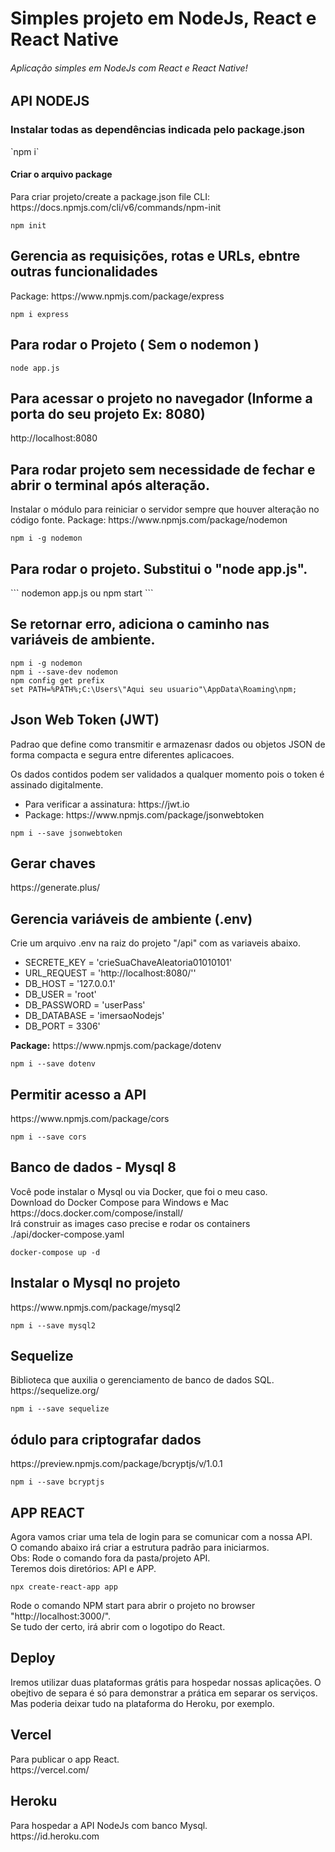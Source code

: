 <h1>Simples projeto em NodeJs, React e React Native</h1>
<h6>Aplicação simples em NodeJs com React e React Native!</h6>

<h2>API NODEJS</h2>
<h3>Instalar todas as dependências indicada pelo package.json</h3>
`npm i`
<h4>Criar o arquivo package</h4>
<p>
    Para criar projeto/create a package.json file
    CLI: https://docs.npmjs.com/cli/v6/commands/npm-init
    </p>

`npm init`

<h2>Gerencia as requisições, rotas e URLs, ebntre outras funcionalidades</h2>
Package: https://www.npmjs.com/package/express

`npm i express`

<h2>Para rodar o Projeto ( Sem o nodemon )</h2>

`node app.js`

<h2>Para acessar o projeto no navegador (Informe a porta do seu projeto Ex: 8080)</h2>
http://localhost:8080

<h2>Para rodar projeto sem necessidade de fechar e abrir o terminal após alteração.</h2>
</h3>Instalar o módulo para reiniciar o servidor sempre que houver alteração no código fonte.</h3>
Package: https://www.npmjs.com/package/nodemon

`npm i -g nodemon`

<h2>Para rodar o projeto. Substitui o "node app.js".</h2>
```
nodemon app.js 
ou 
npm start
```

<h2>Se retornar erro, adiciona o caminho nas variáveis de ambiente.</h2>

```
npm i -g nodemon
npm i --save-dev nodemon
npm config get prefix
set PATH=%PATH%;C:\Users\"Aqui seu usuario"\AppData\Roaming\npm;
```

<h2>Json Web Token (JWT)</h2>
<p>
    Padrao que define como transmitir e armazenasr dados ou objetos JSON 
    de forma compacta e segura entre diferentes aplicacoes.
</p>

<p>
    Os dados contidos podem ser validados a qualquer momento pois o token é 
    assinado digitalmente.
</p>

<ul>
   <li>Para verificar a assinatura: https://jwt.io</li>
   <li>Package: https://www.npmjs.com/package/jsonwebtoken</li>
</ul>

`npm i --save jsonwebtoken`

<h2>Gerar chaves</h2>
<p>https://generate.plus/</p>

<h2>Gerencia variáveis de ambiente (.env)</h2>
<p>Crie um arquivo .env na raiz do projeto "/api" com as variaveis abaixo.</p>

<ul>
    <li>SECRETE_KEY = 'crieSuaChaveAleatoria01010101'</li>
    <li>URL_REQUEST = 'http://localhost:8080/''</li>
    <li>DB_HOST = '127.0.0.1'</li>
    <li>DB_USER = 'root'</li>
    <li>DB_PASSWORD = 'userPass'</li>
    <li>DB_DATABASE = 'imersaoNodejs'
    <li>DB_PORT = 3306'</li>
</ul>

<p>
    <b>Package:</b> https://www.npmjs.com/package/dotenv
</p>

`npm i --save dotenv`

<h2>Permitir acesso a API</h2>
https://www.npmjs.com/package/cors

`npm i --save cors`

<h2>Banco de dados  - Mysql 8</h2>
<p>
    Você pode instalar o Mysql ou via Docker, que foi o meu caso.<br />
    Download do Docker Compose para Windows e Mac<br />
    https://docs.docker.com/compose/install/<br />
    Irá construir as images caso precise e rodar os containers<br />
    ./api/docker-compose.yaml
</p>

`docker-compose up -d`

<h2>Instalar o Mysql no projeto</h2>
<p>https://www.npmjs.com/package/mysql2</p>

`npm i --save mysql2`

<h2>Sequelize</h2>
<p>
    Biblioteca que auxilia o gerenciamento de banco de dados SQL.<br />
    https://sequelize.org/
</p>

`npm i --save sequelize`

<h2>ódulo para criptografar dados</h2>
<p>https://preview.npmjs.com/package/bcryptjs/v/1.0.1</p>

`npm i --save bcryptjs`

<h2>APP REACT</h2>
<p>
    Agora vamos criar uma tela de login para se comunicar com a nossa API.<br />
    O comando abaixo irá criar a estrutura padrão para iniciarmos.<br />
    Obs: Rode o comando fora da pasta/projeto API.<br />
    Teremos dois diretórios: API e APP.
</p>

`npx create-react-app app`

<p>
    Rode o comando NPM start para abrir o projeto no browser "http://localhost:3000/". <br />
    Se tudo der certo, irá abrir com o logotipo do React. 
</p>

<h2>Deploy</h2>
<p>
    Iremos utilizar duas plataformas grátis para hospedar nossas aplicações.
    O obejtivo de separa é só para demonstrar a prática em separar os serviços.
    Mas poderia deixar tudo na plataforma do Heroku, por exemplo.
</p>
<h2>Vercel</h2>
<p>
    Para publicar o app React. <br/>
    https://vercel.com/
</p>
<h2>Heroku</h2>
<p>
    Para hospedar a API NodeJs com banco Mysql. <br />
    https://id.heroku.com
</p>

